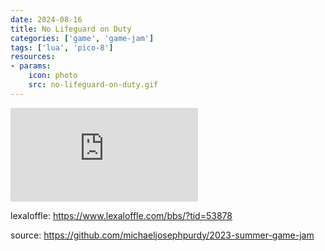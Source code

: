 ```yaml
---
date: 2024-08-16
title: No Lifeguard on Duty
categories: ['game', 'game-jam']
tags: ['lua', 'pico-8']
resources:
- params:
    icon: photo
    src: no-lifeguard-on-duty.gif
---
```


<iframe frameborder="0" src="https://itch.io/embed/2224281" class="itch-wrapper"><a href="https://purdy.itch.io/no-lifeguard-on-duty">No Lifeguard On Duty by mikepurdy</a></iframe>

lexaloffle: https://www.lexaloffle.com/bbs/?tid=53878

source: https://github.com/michaeljosephpurdy/2023-summer-game-jam
